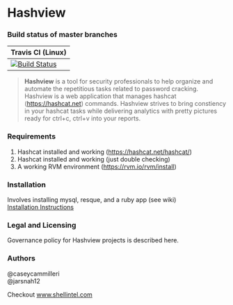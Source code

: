 # Hashview
### Build status of master branches
| Travis CI (Linux) |
|-------------------|
|[![Build Status](https://travis-ci.com/hashview/hashview.svg?token=Pu6CSkAzTNcHqXCP8iKM&branch=dev)](https://travis-ci.com/hashview/hashview)|

>**Hashview** is a tool for security professionals to help organize and automate the repetitious tasks related to password cracking. Hashview is a web application that manages hashcat (https://hashcat.net) commands. Hashview strives to bring constiency in your hashcat tasks while delivering analytics with pretty pictures ready for ctrl+c, ctrl+v into your reports.

### Requirements
1. Hashcat installed and working (https://hashcat.net/hashcat/)  
2. Hashcat installed and working (just double checking)  
3. A working RVM environment (https://rvm.io/rvm/install)    

### Installation

Involves installing mysql, resque, and a ruby app (see wiki)  
[Installation Instructions](https://github.com/hashview/hashview/wiki/Install)

### Legal and Licensing
Governance policy for Hashview projects is described here.

### Authors
@caseycammilleri  
@jarsnah12  

Checkout www.shellintel.com
